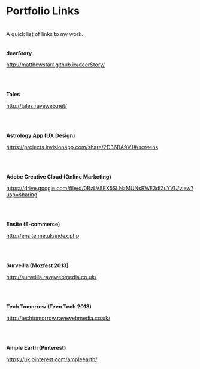 # Portfolio Links
<br>
A quick list of links to my work.
<br>
<br>
<br>
<b>deerStory</b>

<a ref="http://matthewstarr.github.io/deerStory/">http://matthewstarr.github.io/deerStory/</a> 

<br>
<br>

<b>Tales</b>

<a ref="http://tales.raveweb.net/">http://tales.raveweb.net/</a> 

<br>
<br>

<b>Astrology App (UX Design)</b>
 
<a ref="https://projects.invisionapp.com/share/2D36BA9VJ#/screens">https://projects.invisionapp.com/share/2D36BA9VJ#/screens</a>

<br>
<br>

<b>Adobe Creative Cloud (Online Marketing)</b>

<a ref="https://drive.google.com/file/d/0BzLV8EX5SLNzMUNsRWE3dlZuYVU/view?usp=sharing">https://drive.google.com/file/d/0BzLV8EX5SLNzMUNsRWE3dlZuYVU/view?usp=sharing</a> 

<br>
<br>

<b>Ensite (E-commerce)</b>

<a ref="http://ensite.me.uk/index.php">http://ensite.me.uk/index.php</a> 

<br>
<br>

<b>Surveilla (Mozfest 2013)</b>

<a ref="http://surveilla.ravewebmedia.co.uk/">http://surveilla.ravewebmedia.co.uk/</a> 

<br>
<br>

<b>Tech Tomorrow (Teen Tech 2013)</b>

<a ref="http://techtomorrow.ravewebmedia.co.uk/">http://techtomorrow.ravewebmedia.co.uk/</a> 

<br>
<br>

<b>Ample Earth (Pinterest)</b>

<a ref="https://uk.pinterest.com/ampleearth/">https://uk.pinterest.com/ampleearth/</a> 
